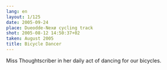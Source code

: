 ```yaml
---
lang: en
layout: 1/125
date: 2005-09-24
place: Dueodde-Nexø cycling track
shot: 2005-08-12 14:50:37+02
taken: August 2005
title: Bicycle Dancer
---
```


Miss Thoughtscriber in her daily act of dancing for our bicycles.
